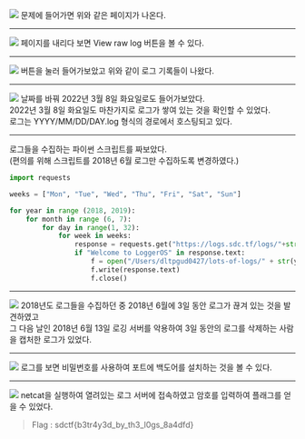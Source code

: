 ![](https://img1.daumcdn.net/thumb/R1280x0/?scode=mtistory2&fname=https%3A%2F%2Fblog.kakaocdn.net%2Fdn%2FPiEvI%2FbtrBMCvuDCE%2FxUnggBjvK2QSebWrXFkDmk%2Fimg.png)
문제에 들어가면 위와 같은 페이지가 나온다.</br>

---

![](https://img1.daumcdn.net/thumb/R1280x0/?scode=mtistory2&fname=https%3A%2F%2Fblog.kakaocdn.net%2Fdn%2FLPoWZ%2FbtrBMaTvHrU%2FYDRmojUZwoF35xcO2qjZ9k%2Fimg.png)
페이지를 내리다 보면 View raw log 버튼을 볼 수 있다.<br/>

---

![](https://img1.daumcdn.net/thumb/R1280x0/?scode=mtistory2&fname=https%3A%2F%2Fblog.kakaocdn.net%2Fdn%2FbYL9kN%2FbtrBNdip2Eg%2FqC8t9P2wZgQFUkL2Xk037K%2Fimg.png)
버튼을 눌러 들어가보았고 위와 같이 로그 기록들이 나왔다.<br/>

---

![](https://img1.daumcdn.net/thumb/R1280x0/?scode=mtistory2&fname=https%3A%2F%2Fblog.kakaocdn.net%2Fdn%2FCecKE%2FbtrBLUKdb3S%2Fm6ORr4HxWkl58TztkTue21%2Fimg.png)
날짜를 바꿔 2022년 3월 8일 화요일로도 들어가보았다.<br/>
2022년 3월 8일 화요일도 마찬가지로 로그가 쌓여 있는 것을 확인할 수 있었다.<br/>
로그는 YYYY/MM/DD/DAY.log 형식의 경로에서 호스팅되고 있다.</br>

---

로그들을 수집하는 파이썬 스크립트를 짜보았다.</br>
(편의를 위해 스크립트를 2018년 6월 로그만 수집하도록 변경하였다.)


```python
import requests

weeks = ["Mon", "Tue", "Wed", "Thu", "Fri", "Sat", "Sun"]

for year in range (2018, 2019):
    for month in range (6, 7):
        for day in range(1, 32):
            for week in weeks:
                response = requests.get("https://logs.sdc.tf/logs/"+str(year)+"/"+str(month)+"/"+str(day)+"/"+str(week)+".log")
                if "Welcome to LoggerOS" in response.text:
                    f = open("/Users/dltpgud0427/lots-of-logs/" + str(year) + '-' + str(month) + '-' + str(day) + '-' + str(week) + ".log", 'w')
                    f.write(response.text)
                    f.close()
```

---

![](https://img1.daumcdn.net/thumb/R1280x0/?scode=mtistory2&fname=https%3A%2F%2Fblog.kakaocdn.net%2Fdn%2FQFPOD%2FbtrBQDf7JOT%2FerS9wpakmDUAUKA31yKvDk%2Fimg.png)
2018년도 로그들을 수집하던 중 2018년 6월에 3일 동안 로그가 끊겨 있는 것을 발견하였고</br>
그 다음 날인 2018년 6월 13일 로깅 서버를 악용하여 3일 동안의 로그를 삭제하는 사람을 캡처한 로그가 있었다.<br/>

---

![](https://img1.daumcdn.net/thumb/R1280x0/?scode=mtistory2&fname=https%3A%2F%2Fblog.kakaocdn.net%2Fdn%2FcKOjir%2FbtrBHpYBB7t%2FA0S9kCK47YTnO4o1vemUB0%2Fimg.png)
로그를 보면 비밀번호를 사용하여 포트에 백도어를 설치하는 것을 볼 수 있다.<br/>

---

![](https://img1.daumcdn.net/thumb/R1280x0/?scode=mtistory2&fname=https%3A%2F%2Fblog.kakaocdn.net%2Fdn%2FbC753K%2FbtrBPffvqxc%2FBrJDrnj1LmfDBwblOsmAA0%2Fimg.png)
netcat을 실행하여 열려있는 로그 서버에 접속하였고 암호를 입력하여 플래그를 얻을 수 있었다.<br/>


> Flag : sdctf{b3tr4y3d_by_th3_l0gs_8a4dfd}
